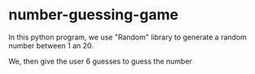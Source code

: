 # number-guessing-game
In this python program, we use "Random" library to generate a random number between 1 an 20. 

We, then give the user 6 guesses to guess the number
